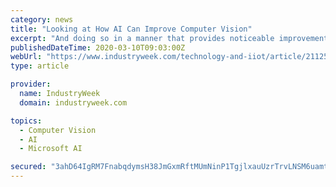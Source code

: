 ```yaml
---
category: news
title: "Looking at How AI Can Improve Computer Vision"
excerpt: "And doing so in a manner that provides noticeable improvements in productivity, efficiency and capability. The ability to blend artificial intelligence into the computer vision process could be a prime example. I recently had the opportunity to connect with Johann Beukes, vice-president of data science and analytics at Levatas to hear his insights."
publishedDateTime: 2020-03-10T09:03:00Z
webUrl: "https://www.industryweek.com/technology-and-iiot/article/21125741/looking-at-how-ai-can-improve-computer-vision"
type: article

provider:
  name: IndustryWeek
  domain: industryweek.com

topics:
  - Computer Vision
  - AI
  - Microsoft AI

secured: "3ahD64IgRM7FnabqdymsH38JmGxmRftMUmNinP1TgjlxauUzrTrvLNSM6uamtqTLJW8sjJJTRP6a5oBKJ2LJqNSwsceYdalrDHY2ENPe4F4D7SWVOjvHLo5m3mZjAWlFNNf1j+qVVYBgwGhPy/BMnLSZEXj/SUpmXxlF2mMOka3DlwcZXm4pKwwsnI3NpRsNqCiZa7lekunb6Rq/ya9T1taYK7a4OxDyCM5r3NR4PyhKbdaFKjK2UlidS2CxCvqonjIjfIsGUk3NQHrUm06jBgXriKdZrxKxCeDGgcN2uoBV7NghAlVB2yL02XIgl+0gTz9geiMufCAEVeHL/SBlMYnGIrG0Iad2SHvdcyRypFIyEgze1Ggiql+EpCpV5DGIfrERpldlSW6laWXP7u0zEzCWCye4yAKr4xmuN7hPRRl3xDIvGYfVAntcCV64nNEZzRjnPjL/pmd56txrXvqpdAtX569b6QQqDWv3DQEI3Js=;gDSmL/CiKOzivRzR3YTsSg=="
---
```


